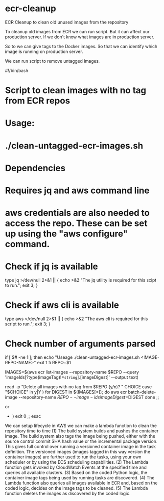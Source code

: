 # ecr-cleanup

ECR Cleanup to clean old unused images from the repository


To cleanup old images from ECR we can run script. But it can affect our production server. If we don't know what images are in production server.

So to we can give tags to the Docker images. So that we can identify which image is running on production server.

We can run script to remove untagged images.

#!/bin/bash

# Script to clean images with no tag from ECR repos

# Usage:
# ./clean-untagged-ecr-images.sh <IMAGE-REPO-NAME>

# Dependencies
# Requires jq and aws command line
# aws credentials are also needed to access the repo. These can be set up using the "aws configure" command.

# Check if jq is available
type jq >/dev/null 2>&1 || { echo >&2 "The jq utility is required for this scipt to run."; exit 3; }

# Check if aws cli is available
type aws >/dev/null 2>&1 || { echo >&2 "The aws cli is required for this script to run."; exit 3; }

# Check number of arguments parsed
if [ $# -ne 1 ]; then 
	echo "Useage ./clean-untagged-ecr-images.sh <IMAGE-REPO-NAME>"
	exit 1
fi
REPO=$1

IMAGES=$(aws ecr list-images --repository-name $REPO --query 'imageIds[?type(imageTag)!=`string`].[imageDigest]' --output text)

read -p "Delete all images with no tag from $REPO (y/n)? " CHOICE
case "$CHOICE" in 
  y|Y ) 
    for DIGEST in ${IMAGES[*]}; do
      aws ecr batch-delete-image --repository-name $REPO --image-ids imageDigest=$DIGEST
    done
  ;;
  
  
 or
 
  
  * ) exit 0 ;;
esac



We can setup lifecycle in AWS 
 we can make a lambda function to clean the repository time to time 
(1) The build system builds and pushes the container image. The build system also tags the image being pushed, either with the source control commit SHA hash value or the incremental package version. This gives full control over running a versioned container image in the task definition. The versioned images (images tagged in this way version the container images) are further used to run the tasks, using your own scheduler or by using the ECS scheduling capabilities.
(2) The Lambda function gets invoked by CloudWatch Events at the specified time and queries all available clusters.
(3) Based on the coded Python logic, the container image tags being used by running tasks are discovered.
(4) The Lambda function also queries all images available in ECR and, based on the coded logic, decides on the image tags to be cleaned.
(5) The Lambda function deletes the images as discovered by the coded logic.


